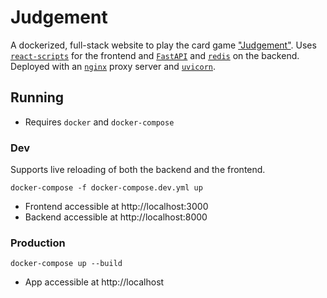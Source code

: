 # Judgement

A dockerized, full-stack website to play the card game ["Judgement"](https://en.wikipedia.org/wiki/Kachufool). Uses [`react-scripts`](https://create-react-app.dev/) for the frontend and [`FastAPI`](https://fastapi.tiangolo.com/) and [`redis`](https://redis.io/) on the backend. Deployed with an [`nginx`](https://www.nginx.com/) proxy server and [`uvicorn`](https://www.uvicorn.org/).

## Running

- Requires `docker` and `docker-compose`

### Dev

Supports live reloading of both the backend and the frontend.

`docker-compose -f docker-compose.dev.yml up`

- Frontend accessible at http://localhost:3000
- Backend accessible at http://localhost:8000

### Production

`docker-compose up --build`

- App accessible at http://localhost
